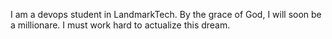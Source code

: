 I am a devops student in LandmarkTech.
By the grace of God, I will soon be a millionare.
I must work hard to actualize this dream.
